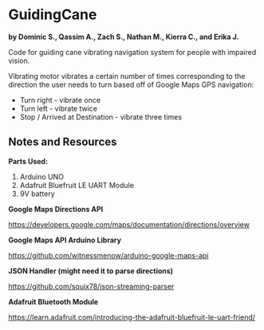 # GuidingCane
**by Dominic S., Qassim A., Zach S., Nathan M., Kierra C., and Erika J.**

Code for guiding cane vibrating navigation system for people with impaired vision.

Vibrating motor vibrates a certain number of times corresponding to the direction the user needs to turn based off of Google Maps GPS navigation:

- Turn right - vibrate once
- Turn left - vibrate twice
- Stop / Arrived at Destination - vibrate three times

## Notes and Resources

**Parts Used:**

1. Arduino UNO
2. Adafruit Bluefruit LE UART Module
3. 9V battery

**Google Maps Directions API**

https://developers.google.com/maps/documentation/directions/overview

**Google Maps API Arduino Library**

https://github.com/witnessmenow/arduino-google-maps-api

**JSON Handler (might need it to parse directions)**

https://github.com/squix78/json-streaming-parser

**Adafruit Bluetooth Module**

https://learn.adafruit.com/introducing-the-adafruit-bluefruit-le-uart-friend/
